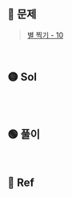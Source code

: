 ## 🔴 문제
> [별 찍기 - 10](https://www.acmicpc.net/problem/2447)


<br/>

## 🟡 Sol
```python

```
<br/>

## 🟢 풀이


<br/>

## 🔵 Ref
> 
